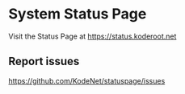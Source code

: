 # System Status Page
Visit the Status Page at https://status.koderoot.net

## Report issues
https://github.com/KodeNet/statuspage/issues
